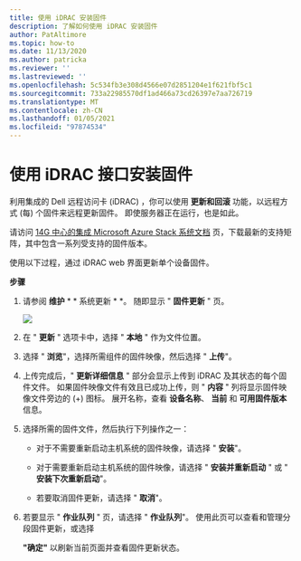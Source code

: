 ```yaml
---
title: 使用 iDRAC 安装固件
description: 了解如何使用 iDRAC 安装固件
author: PatAltimore
ms.topic: how-to
ms.date: 11/13/2020
ms.author: patricka
ms.reviewer: ''
ms.lastreviewed: ''
ms.openlocfilehash: 5c534fb3e308d4566e07d2851204e1f621fbf5c1
ms.sourcegitcommit: 733a22985570df1ad466a73cd26397e7aa726719
ms.translationtype: MT
ms.contentlocale: zh-CN
ms.lasthandoff: 01/05/2021
ms.locfileid: "97874534"
---
```

# <a name="installing-firmware-using-the-idrac-interface"></a>使用 iDRAC 接口安装固件

利用集成的 Dell 远程访问卡 (iDRAC) ，你可以使用 **更新和回滚** 功能，以远程方式 (每) 个固件来远程更新固件。 即使服务器正在运行，也是如此。

请访问 [14G 中心的集成 Microsoft Azure Stack 系统文档](https://www.dell.com/support/home/product-support/product/cloud-for-microsoft-azure-stack14g/docs) 页，下载最新的支持矩阵，其中包含一系列受支持的固件版本。

使用以下过程，通过 iDRAC web 界面更新单个设备固件。

**步骤**

1.  请参阅 **维护** \* * 系统更新 * *。 随即显示 " **固件更新** " 页。

    ![](media/image-85.png)

2.  在 " **更新** " 选项卡中，选择 " **本地** " 作为文件位置。

3.  选择 " **浏览**"，选择所需组件的固件映像，然后选择 " **上传**"。

4.  上传完成后，" **更新详细信息** " 部分会显示上传到 iDRAC 及其状态的每个固件文件。 如果固件映像文件有效且已成功上传，则 " **内容** " 列将显示固件映像文件旁边的 (+) 图标。 展开名称，查看 **设备名称**、 **当前** 和 **可用固件版本** 信息。

5.  选择所需的固件文件，然后执行下列操作之一：

    -   对于不需要重新启动主机系统的固件映像，请选择 " **安装**"。

    -   对于需要重新启动主机系统的固件映像，请选择 " **安装并重新启动** " 或 " **安装下次重新启动**"。

    -   若要取消固件更新，请选择 " **取消**"。

6.  若要显示 " **作业队列** " 页，请选择 " **作业队列**"。 使用此页可以查看和管理分段固件更新，或选择

    **"确定"** 以刷新当前页面并查看固件更新状态。
    
